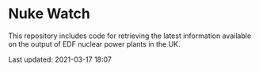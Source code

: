# Nuke Watch

This repository includes code for retrieving the latest information available on the output of EDF nuclear power plants in the UK.

Last updated: 2021-03-17 18:07